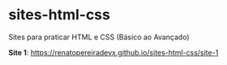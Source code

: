 # sites-html-css
Sites para praticar HTML e CSS (Básico ao Avançado)



**Site 1**:  https://renatopereiradevx.github.io/sites-html-css/site-1
